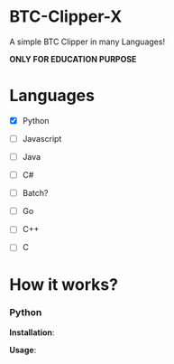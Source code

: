 # BTC-Clipper-X

 A simple BTC Clipper in many Languages!
 
 **ONLY FOR EDUCATION PURPOSE**

# Languages

- [x] Python
- [ ] Javascript
- [ ] Java
- [ ] C#
- [ ] Batch?
- [ ] Go
- [ ] C++
- [ ] C


# How it works?

### Python

 **Installation**:

 **Usage**:
